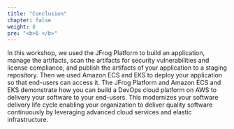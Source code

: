 ```yaml
---
title: "Conclusion"
chapter: false
weight: 8
pre: "<b>6 </b>"
---
```


In this workshop, we used the JFrog Platform to build an application, manage the artifacts, scan the artifacts for security vulnerabilities and license compliance, and publish the artifacts of your application to a staging repository. Then we used Amazon ECS and EKS to deploy your application so that end-users can access it. 
The JFrog Platform and Amazon ECS and EKS demonstrate how you can build a DevOps cloud platform on AWS to delivery your software to your end-users. This modernizes your software delivery life cycle enabling your organization to deliver quality software continuously by leveraging advanced cloud services and elastic infrastructure.
